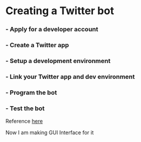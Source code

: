 # Creating a Twitter bot
### - Apply for a developer account
### - Create a Twitter app
### - Setup a development environment
### - Link your Twitter app and dev environment
### - Program the bot
### - Test the bot

Reference [here](https://learn.g2.com/how-to-make-a-twitter-bot)

Now I am making GUI Interface for it
